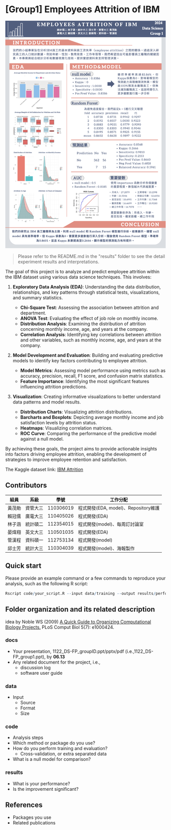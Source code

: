 # [Group1] Employees Attrition of IBM
![teaser](teaser.png)

> Please refer to the README.md in the "results" folder to see the detail experiment results and interpretations.

The goal of this project is to analyze and predict employee attrition within the IBM dataset using various data science techniques. This involves:

1. **Exploratory Data Analysis (EDA)**: 
  Understanding the data distribution, relationships, and key patterns through statistical tests, visualizations, and summary statistics.
   - **Chi-Square Test**: Assessing the association between attrition and department.
   - **ANOVA Test**: Evaluating the effect of job role on monthly income.
   - **Distribution Analysis**: Examining the distribution of attrition concerning monthly income, age, and years at the company.
   - **Correlation Analysis**: Identifying key correlations between attrition and other variables, such as monthly income, age, and years at the company.

1. **Model Development and Evaluation**: 
  Building and evaluating predictive models to identify key factors contributing to employee attrition.
   - **Model Metrics**: Assessing model performance using metrics such as accuracy, precision, recall, F1 score, and confusion matrix statistics.
   - **Feature Importance**: Identifying the most significant features influencing attrition predictions.

1. **Visualization**: 
  Creating informative visualizations to better understand data patterns and model results.
   - **Distribution Charts**: Visualizing attrition distributions.
   - **Barcharts and Boxplots**: Depicting average monthly income and job satisfaction levels by attrition status.
   - **Heatmaps**: Visualizing correlation matrices.
   - **ROC Curve**: Comparing the performance of the predictive model against a null model.

By achieving these goals, the project aims to provide actionable insights into factors driving employee attrition, enabling the development of strategies to improve employee retention and satisfaction.

The Kaggle dataset link: [IBM Attrition](https://www.kaggle.com/code/mragpavank/ibm-hr-analytics-employee-attrition-performance/notebook)

## Contributors
|組員|系級|學號|工作分配|
|-|-|-|-|
|黃茂勛|資管大三|110306019|程式開發(EDA, model)、Repository維護|
|賴冠儒|廣電大三|110405026|程式開發(EDA)| 
|林子涵|統計碩二|112354015|程式開發(model)、每周訂討論室|
|晏煒翔|英文大三|110501035|程式開發(EDA)|
|管漢程|資科碩一|112753134|程式開發(model)|
|邱士芳|統計大三|110304039|程式開發(model)、海報製作

## Quick start
Please provide an example command or a few commands to reproduce your analysis, such as the following R script:
```R
Rscript code/your_script.R --input data/training --output results/performance.tsv
```

## Folder organization and its related description
idea by Noble WS (2009) [A Quick Guide to Organizing Computational Biology Projects.](https://journals.plos.org/ploscompbiol/article?id=10.1371/journal.pcbi.1000424) PLoS Comput Biol 5(7): e1000424.

### docs
* Your presentation, 1122_DS-FP_groupID.ppt/pptx/pdf (i.e.,1122_DS-FP_group1.ppt), by **06.13**
* Any related document for the project, i.e.,
  * discussion log
  * software user guide

### data
* Input
  * Source
  * Format
  * Size

### code
* Analysis steps
* Which method or package do you use?
* How do you perform training and evaluation?
  * Cross-validation, or extra separated data
* What is a null model for comparison?

### results
* What is your performance?
* Is the improvement significant?

## References
* Packages you use
* Related publications
